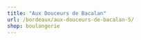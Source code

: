 ```yaml
---
title: "Aux Douceurs de Bacalan"
url: /bordeaux/aux-douceurs-de-bacalan-5/
shop: boulangerie
---
```

